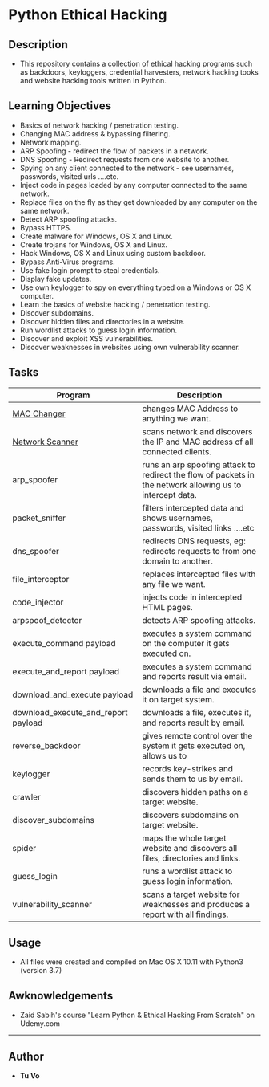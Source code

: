 # Python Ethical Hacking

## Description

* This repository contains a collection of ethical hacking programs such as backdoors, keyloggers, credential harvesters, network hacking tooks and website hacking tools written in Python.

## Learning Objectives

* Basics of network hacking / penetration testing.
* Changing MAC address & bypassing filtering.
* Network mapping.
* ARP Spoofing - redirect the flow of packets in a network.
* DNS Spoofing - Redirect requests from one website to another.
* Spying on any client connected to the network - see usernames, passwords, visited urls ....etc.
* Inject code in pages loaded by any computer connected to the same network.
* Replace files on the fly as they get downloaded by any computer on the same network.
* Detect ARP spoofing attacks.
* Bypass HTTPS.
* Create malware for Windows, OS X and Linux.
* Create trojans for Windows, OS X and Linux.
* Hack Windows, OS X and Linux using custom backdoor.
* Bypass Anti-Virus programs.
* Use fake login prompt to steal credentials.
* Display fake updates.
* Use own keylogger to spy on everything typed on a Windows or OS X computer.
* Learn the basics of website hacking / penetration testing.
* Discover subdomains.
* Discover hidden files and directories in a website.
* Run wordlist attacks to guess login information.
* Discover and exploit XSS vulnerabilities.
* Discover weaknesses in websites using own vulnerability scanner.

## Tasks

| Program           | Description                                                                                               |
|-------------------|-----------------------------------------------------------------------------------------------------------|
| [MAC Changer](./mac_changer.py) | changes MAC Address to anything we want. |
| [Network Scanner](./network_scanner.py) | scans network and discovers the IP and MAC address of all connected clients. |
| arp_spoofer       | runs an arp spoofing attack to redirect the flow of packets in the network allowing us to intercept data. |
| packet_sniffer    | filters intercepted data and shows usernames, passwords, visited links ....etc                            |
| dns_spoofer       | redirects DNS requests, eg: redirects requests to from one domain to another.                             |
| file_interceptor  | replaces intercepted files with any file we want.                                                         |
| code_injector     | injects code in intercepted HTML pages.                                                                   |
| arpspoof_detector | detects ARP spoofing attacks.                                                                             |
| execute_command payload | executes a system command on the computer it gets executed on. |
| execute_and_report payload | executes a system command and reports result via email. |
| download_and_execute payload | downloads a file and executes it on target system. |
| download_execute_and_report payload | downloads a file, executes it, and reports result by email. |
| reverse_backdoor | gives remote control over the system it gets executed on, allows us to |
| keylogger | records key-strikes and sends them to us by email. |
| crawler | discovers hidden paths on a target website. |
| discover_subdomains | discovers subdomains on target website. |
| spider | maps the whole target website and discovers all files, directories and links. |
| guess_login | runs a wordlist attack to guess login information. |
| vulnerability_scanner | scans a target website for weaknesses and produces a report with all findings. |

## Usage

* All files were created and compiled on Mac OS X 10.11 with Python3 (version 3.7)

## Awknowledgements

* Zaid Sabih's course "Learn Python & Ethical Hacking From Scratch" on Udemy.com

---

## Author

* __Tu Vo__
